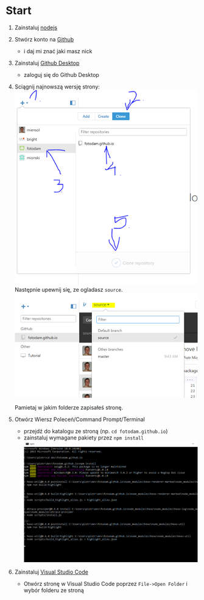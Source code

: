 # Start

1. Zainstaluj [nodejs](https://nodejs.org/en/)
1. Stwórz konto na [Github](https://github.com/join)
   * i daj mi znać jaki masz nick
1. Zainstaluj [Github Desktop](https://desktop.github.com/)

   * zaloguj się do Github Desktop
1. Sciągnij najnowszą wersję strony:
   ![Sciagnij repo](https://raw.githubusercontent.com/fotodam/fotodam.github.io/source/tutorial/nowe-repo.PNG)
   Następnie upewnij się, ze ogladasz `source`.
   ![Branc source](https://raw.githubusercontent.com/fotodam/fotodam.github.io/source/tutorial/source-branch.PNG)

   Pamietaj w jakim folderze zapisałeś stronę.
1. Otwórz Wiersz Poleceń/Command Prompt/Terminal
   * przejdź do katalogu ze stroną (np. `cd fotodam.github.io`)
   * zainstaluj wymagane pakiety przez `npm install`
   ![Sciagnij repo](https://raw.githubusercontent.com/fotodam/fotodam.github.io/source/tutorial/npm-install.PNG)
1. Zainstaluj [Visual Studio Code](https://code.visualstudio.com/Download)
   * Otwórz stronę w Visual Studio Code poprzez `File->Open Folder` i wybór folderu ze stroną

